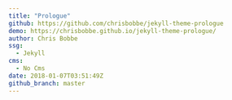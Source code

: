 ```yaml
---
title: "Prologue"
github: https://github.com/chrisbobbe/jekyll-theme-prologue
demo: https://chrisbobbe.github.io/jekyll-theme-prologue/
author: Chris Bobbe
ssg:
  - Jekyll
cms:
  - No Cms
date: 2018-01-07T03:51:49Z
github_branch: master
---
```

